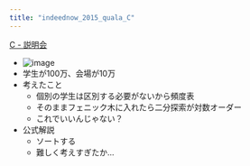 ```yaml
---
title: "indeednow_2015_quala_C"
---
```


[C - 説明会](https://atcoder.jp/contests/indeednow-quala/tasks/indeednow_2015_quala_3)
- ![image](https://gyazo.com/54c3a288895b92798456ac90667b86a1/thumb/1000)
- 学生が100万、会場が10万
- 考えたこと
    - 個別の学生は区別する必要がないから頻度表
    - そのままフェニック木に入れたら二分探索が対数オーダー
    - これでいいんじゃない？
- 公式解説
    - ソートする
    - 難しく考えすぎたか…
